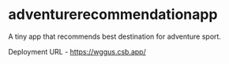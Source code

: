 # adventurerecommendationapp
A tiny app that recommends best destination for adventure sport.

Deployment URL - https://wggus.csb.app/
